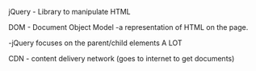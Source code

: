 jQuery - Library to manipulate HTML

DOM - Document Object Model
-a representation of HTML on the page.

-jQuery focuses on the parent/child elements A LOT

CDN - content delivery network (goes to internet to get documents)
